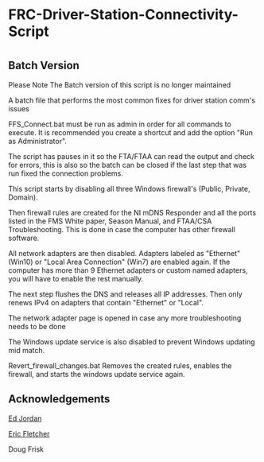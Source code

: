 # FRC-Driver-Station-Connectivity-Script

#
## Batch Version
Please Note
The Batch version of this script is no longer maintained

A batch file that performs the most common fixes for driver station comm's issues

FFS_Connect.bat must be run as admin in order for all commands to execute. It is recommended you create a shortcut and add the option "Run as Administrator".

The script has pauses in it so the FTA/FTAA can read the output and check for errors, this is also so the batch can be closed if the last step that was run fixed the connection problems.

This script starts by disabling all three Windows firewall's (Public, Private, Domain).

Then firewall rules are created for the NI mDNS Responder and all the ports listed in the FMS White paper, Season Manual, and FTAA/CSA Troubleshooting. This is done in case the computer has other firewall software.

All network adapters are then disabled. Adapters labeled as "Ethernet" (Win10) or "Local Area Connection" (Win7) are enabled again. If the computer has more than 9 Ethernet adapters or custom named adapters, you will have to enable the rest manually.

The next step flushes the DNS and releases all IP addresses. Then only renews IPv4 on adapters that contain "Ethernet" or "Local".

The network adapter page is opened in case any more troubleshooting needs to be done


The Windows update service is also disabled to prevent Windows updating mid match.







Revert_firewall_changes.bat Removes the created rules, enables the firewall, and starts the windows update service again.


## Acknowledgements
[Ed Jordan](https://github.com/ejordan376)

[Eric Fletcher](https://github.com/fletch3555)

Doug Frisk
